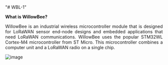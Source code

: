 "# WBL-1" 

<b>What is WillowBee?</b>
 <p align="justify">WillowBee is an industrial wireless microcontroller module that is designed for LoRaWAN sensor end-node designs and embedded applications that need LoRaWAN communications. WillowBee uses the popular STM32WL Cortex-M4 microcontroller from ST Micro. This microcontroller combines a computer unit and a LoRaWAN radio on a single chip. </p> 

![image](https://github.com/WillowBeeLoRaWAN/WBL-1/assets/145584015/deb546bc-1ae0-4c34-b490-ac038ee0fad4)
